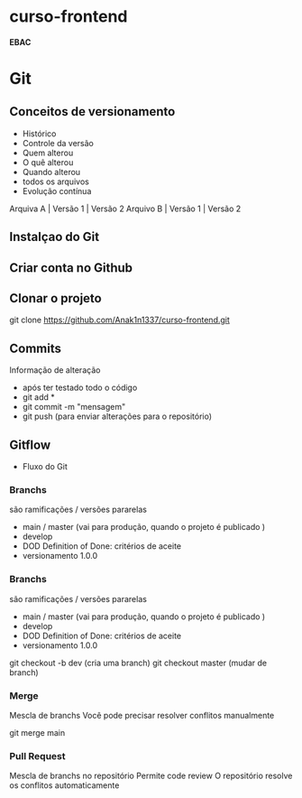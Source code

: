 # curso-frontend
#### EBAC

# Git
## Conceitos de versionamento
 - Histórico
 - Controle da versão
 - Quem alterou 
 - O quê alterou
 - Quando alterou 
 - todos os arquivos
 - Evolução contínua

 Arquiva A | Versão 1 | Versão 2
 Arquivo B | Versão 1 | Versão 2

## Instalçao do Git

## Criar conta no Github

## Clonar o projeto
git clone https://github.com/Anak1n1337/curso-frontend.git

## Commits
 Informação de alteração
 - após ter testado todo o código
 - git add *
 - git commit -m "mensagem"
 - git push (para enviar alterações para o repositório)

## Gitflow
 - Fluxo do Git
 
### Branchs
são ramificações / versões pararelas

- main / master (vai para produção, quando o projeto é publicado )
- develop
- DOD Definition of Done: critérios de aceite
- versionamento 1.0.0

### Branchs
são ramificações / versões pararelas

- main / master (vai para produção, quando o projeto é publicado )
- develop
- DOD Definition of Done: critérios de aceite
- versionamento 1.0.0

git checkout -b dev (cria uma branch)
git checkout master (mudar de branch)


### Merge
Mescla de branchs
Você pode precisar resolver conflitos manualmente 

git merge main 


### Pull Request
Mescla de branchs no repositório
Permite code review
O repositório resolve os conflitos automaticamente

